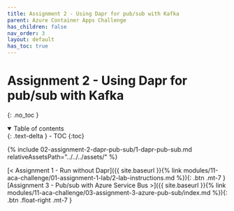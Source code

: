 ```yaml
---
title: Assignment 2 - Using Dapr for pub/sub with Kafka
parent: Azure Container Apps Challenge
has_children: false
nav_order: 3
layout: default
has_toc: true
---
```


# Assignment 2 - Using Dapr for pub/sub with Kafka

{: .no_toc }

<details open markdown="block">
  <summary>
    Table of contents
  </summary>
  {: .text-delta }
- TOC
{:toc}
</details>

{% include 02-assignment-2-dapr-pub-sub/1-dapr-pub-sub.md relativeAssetsPath="../../../assets/" %}

<!-- ----------------------------- NAVIGATION ------------------------------ -->

<span class="fs-3">
[< Assignment 1 - Run without Dapr]({{ site.baseurl }}{% link modules/11-aca-challenge/01-assignment-1-lab/2-lab-instructions.md %}){: .btn .mt-7 }
</span>
<span class="fs-3">
[Assignment 3 - Pub/sub with Azure Service Bus >]({{ site.baseurl }}{% link modules/11-aca-challenge/03-assignment-3-azure-pub-sub/index.md %}){: .btn .float-right .mt-7 }
</span>
